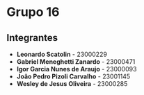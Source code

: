 # Grupo 16

## Integrantes

- **Leonardo Scatolin** - 23000229  
- **Gabriel Meneghetti Zanardo** - 23000471  
- **Igor Garcia Nunes de Araujo** - 23000093  
- **João Pedro Pizoli Carvalho** - 23001145  
- **Wesley de Jesus Oliveira** - 23000285  
